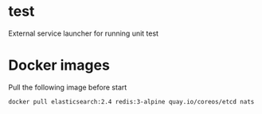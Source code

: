 # test
External service launcher for running unit test

# Docker images

Pull the following image before start

`docker pull elasticsearch:2.4 redis:3-alpine quay.io/coreos/etcd nats`
